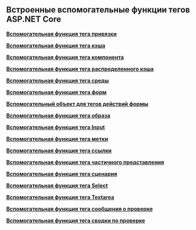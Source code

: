 ## <a name="built-in-aspnet-core-tag-helpers"></a>Встроенные вспомогательные функции тегов ASP.NET Core

**[Вспомогательная функция тега привязки](xref:mvc/views/tag-helpers/builtin-th/anchor-tag-helper)**

**[Вспомогательная функция тега кэша](xref:mvc/views/tag-helpers/builtin-th/cache-tag-helper)**

**[Вспомогательная функция тега компонента](xref:mvc/views/tag-helpers/builtin-th/component-tag-helper)**

**[Вспомогательная функция тега распределенного кэша](xref:mvc/views/tag-helpers/builtin-th/distributed-cache-tag-helper)**

**[Вспомогательная функция тега среды](xref:mvc/views/tag-helpers/builtin-th/environment-tag-helper)**

**[Вспомогательная функция тега форм](xref:mvc/views/working-with-forms#the-form-tag-helper)**

**[Вспомогательный объект для тегов действий формы](xref:mvc/views/working-with-forms#the-form-action-tag-helper)**

**[Вспомогательная функция тега образа](xref:mvc/views/tag-helpers/builtin-th/image-tag-helper)**

**[Вспомогательная функция тега Input](xref:mvc/views/working-with-forms#the-input-tag-helper)**

**[Вспомогательная функция тега метки](xref:mvc/views/working-with-forms#the-label-tag-helper)**

**[Вспомогательная функция тега ссылки](xref:mvc/views/tag-helpers/builtin-th/link-tag-helper)**

**[Вспомогательная функция тега частичного представления](xref:mvc/views/tag-helpers/builtin-th/partial-tag-helper)**

**[Вспомогательная функция тега сценария](xref:mvc/views/tag-helpers/builtin-th/script-tag-helper)**

**[Вспомогательная функция тега Select](xref:mvc/views/working-with-forms#the-select-tag-helper)**

**[Вспомогательная функция тега Textarea](xref:mvc/views/working-with-forms#the-textarea-tag-helper)**

**[Вспомогательная функция тега сообщения о проверке](xref:mvc/views/working-with-forms#the-validation-message-tag-helper)**

**[Вспомогательная функция тега сводки по проверке](xref:mvc/views/working-with-forms#the-validation-summary-tag-helper)**
